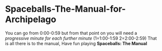 # Spaceballs-The-Manual-for-Archipelago
You can go from 0:00-0:59 but from that point on you will need a *progressive minute for each further minute* (1=1:00-1:59 2=2:00-2:59) That is all there is to the manual, Have fun playing **Spaceballs: The Manual**
